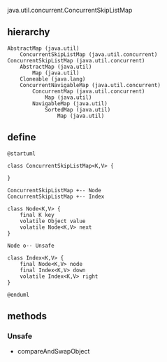 java.util.concurrent.ConcurrentSkipListMap

## hierarchy
```
AbstractMap (java.util)
    ConcurrentSkipListMap (java.util.concurrent)
ConcurrentSkipListMap (java.util.concurrent)
    AbstractMap (java.util)
        Map (java.util)
    Cloneable (java.lang)
    ConcurrentNavigableMap (java.util.concurrent)
        ConcurrentMap (java.util.concurrent)
            Map (java.util)
        NavigableMap (java.util)
            SortedMap (java.util)
                Map (java.util)
```

## define
```plantuml
@startuml

class ConcurrentSkipListMap<K,V> {

}

ConcurrentSkipListMap +-- Node
ConcurrentSkipListMap +-- Index

class Node<K,V> {
    final K key
    volatile Object value
    volatile Node<K,V> next
}

Node o-- Unsafe

class Index<K,V> {
    final Node<K,V> node
    final Index<K,V> down
    volatile Index<K,V> right
}        
      
@enduml
```

## methods

### Unsafe
* compareAndSwapObject